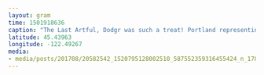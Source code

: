 ```yaml
---
layout: gram
time: 1501918636
caption: "The Last Artful, Dodgr was such a treat! Portland representing! #pickathon"
latitude: 45.43963
longitude: -122.49267
media:
- media/posts/201708/20582542_1520795128002510_587552359316455424_n_17877190333091305.jpg
---
```

